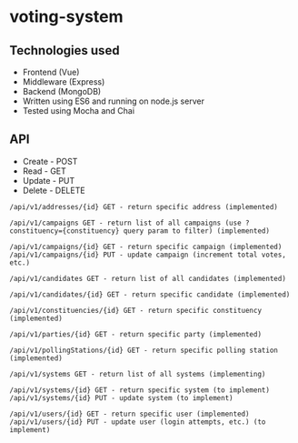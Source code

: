 # voting-system
## Technologies used
* Frontend (Vue)
* Middleware (Express)
* Backend (MongoDB)
* Written using ES6 and running on node.js server
* Tested using Mocha and Chai

## API
* Create - POST
* Read - GET
* Update - PUT
* Delete - DELETE
```
/api/v1/addresses/{id} GET - return specific address (implemented)

/api/v1/campaigns GET - return list of all campaigns (use ?constituency={constituency} query param to filter) (implemented)

/api/v1/campaigns/{id} GET - return specific campaign (implemented)
/api/v1/campaigns/{id} PUT - update campaign (increment total votes, etc.)

/api/v1/candidates GET - return list of all candidates (implemented)

/api/v1/candidates/{id} GET - return specific candidate (implemented)

/api/v1/constituencies/{id} GET - return specific constituency (implemented)

/api/v1/parties/{id} GET - return specific party (implemented)

/api/v1/pollingStations/{id} GET - return specific polling station (implemented)

/api/v1/systems GET - return list of all systems (implementing)

/api/v1/systems/{id} GET - return specific system (to implement)
/api/v1/systems/{id} PUT - update system (to implement)

/api/v1/users/{id} GET - return specific user (implemented)
/api/v1/users/{id} PUT - update user (login attempts, etc.) (to implement)
```
